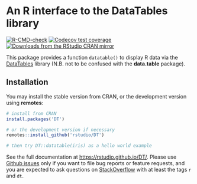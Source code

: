 # An R interface to the DataTables library

<!-- badges: start -->
[![R-CMD-check](https://github.com/rstudio/DT/actions/workflows/R-CMD-check.yaml/badge.svg)](https://github.com/rstudio/DT/actions/workflows/R-CMD-check.yaml)
[![Codecov test coverage](https://codecov.io/gh/rstudio/DT/branch/main/graph/badge.svg)](https://app.codecov.io/gh/rstudio/DT?branch=main)
[![Downloads from the RStudio CRAN mirror](https://cranlogs.r-pkg.org/badges/DT)](https://cran.r-project.org/package=DT)
<!-- badges: end -->

This package provides a function `datatable()` to display R data via the [DataTables](https://datatables.net/) library (N.B. not to be confused with the **data.table** package).

## Installation

You may install the stable version from CRAN, or the development version using **remotes**:

```r
# install from CRAN
install.packages('DT')

# or the development version if necessary
remotes::install_github('rstudio/DT')

# then try DT::datatable(iris) as a hello world example
```

See the full documentation at <https://rstudio.github.io/DT/>. Please use [Github issues](https://github.com/rstudio/DT/issues) only if you want to file bug reports or feature requests, and you are expected to ask questions on [StackOverflow](https://stackoverflow.com/questions/tagged/dt) with at least the tags `r` and `dt`.
